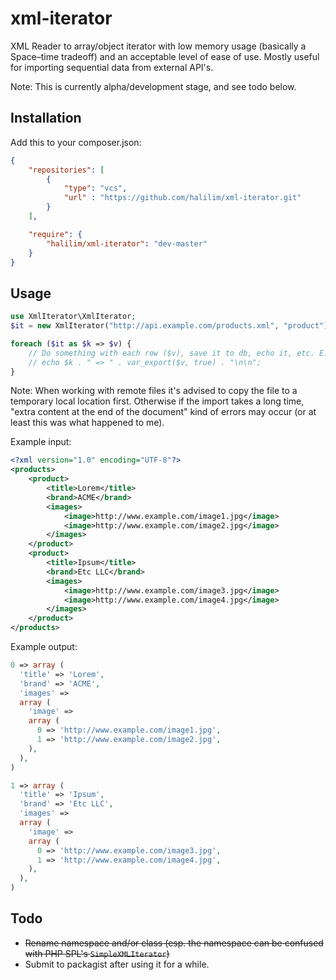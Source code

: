 xml-iterator
============

XML Reader to array/object iterator with low memory usage (basically a Space–time tradeoff) and an acceptable level of ease of use.
Mostly useful for importing sequential data from external API's.

Note: This is currently alpha/development stage, and see todo below.


Installation
------------

Add this to your composer.json:
```json
{
    "repositories": [
        {
            "type": "vcs",
            "url" : "https://github.com/halilim/xml-iterator.git"
        }
    ],

    "require": {
        "halilim/xml-iterator": "dev-master"
    }
}
```

Usage
-----
```php
use XmlIterator\XmlIterator;
$it = new XmlIterator("http://api.example.com/products.xml", "product");

foreach ($it as $k => $v) {
    // Do something with each row ($v), save it to db, echo it, etc. E.g.:
    // echo $k . " => " . var_export($v, true) . "\n\n";
}
```

Note: When working with remote files it's advised to copy the file to a temporary local location first. 
Otherwise if the import takes a long time, "extra content at the end of the document" kind of errors may occur (or at least this was what happened to me).

Example input:
```xml
<?xml version="1.0" encoding="UTF-8"?>
<products>
    <product>
        <title>Lorem</title>
        <brand>ACME</brand>
        <images>
            <image>http://www.example.com/image1.jpg</image>
            <image>http://www.example.com/image2.jpg</image>
        </images>
    </product>
    <product>
        <title>Ipsum</title>
        <brand>Etc LLC</brand>
        <images>
            <image>http://www.example.com/image3.jpg</image>
            <image>http://www.example.com/image4.jpg</image>
        </images>
    </product>
</products>
```

Example output:
```php
0 => array (
  'title' => 'Lorem',
  'brand' => 'ACME',
  'images' =>
  array (
    'image' =>
    array (
      0 => 'http://www.example.com/image1.jpg',
      1 => 'http://www.example.com/image2.jpg',
    ),
  ),
)

1 => array (
  'title' => 'Ipsum',
  'brand' => 'Etc LLC',
  'images' =>
  array (
    'image' =>
    array (
      0 => 'http://www.example.com/image3.jpg',
      1 => 'http://www.example.com/image4.jpg',
    ),
  ),
)
```

Todo
----

* ~~Rename namespace and/or class (esp. the namespace can be confused with PHP SPL's `SimpleXMLIterator`)~~
* Submit to packagist after using it for a while.
